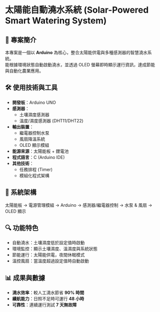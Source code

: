 # 太陽能自動澆水系統 (Solar-Powered Smart Watering System)

## 📌 專案簡介
本專案是一個以 **Arduino** 為核心，整合太陽能供電與多種感測器的智慧澆水系統。  
能根據環境狀態自動啟動澆水，並透過 OLED 螢幕即時顯示運行資訊，達成節能與自動化農業應用。  

## 🛠 使用技術與工具
- **開發板**：Arduino UNO
- **感測器**：
  - 土壤濕度感測器
  - 溫度/濕度感測器 (DHT11/DHT22)
- **輸出裝置**：
  - 繼電器控制水泵
  - 風扇降溫系統
  - OLED 顯示模組
- **能源來源**：太陽能板 + 鋰電池
- **程式語言**：C (Arduino IDE)
- **其他技術**：
  - 任務排程 (Timer)
  - 模組化程式架構

## 📐 系統架構
太陽能板 → 電源管理模組 → Arduino → 感測器/繼電器控制 → 水泵 & 風扇 → OLED 顯示

## 🔍 功能特色
- 自動澆水：土壤濕度低於設定值時啟動
- 環境監控：顯示土壤濕度、溫濕度與系統狀態
- 節能運行：太陽能供電，夜間休眠模式
- 溫控風扇：當溫度超過設定值時自動啟動

## 📊 成果與數據
- **澆水效率**：較人工澆水節省 **90% 時間**
- **續航能力**：日照不足時可運行 **48 小時**
- **可靠性**：連續運行測試 **7 天無故障**




